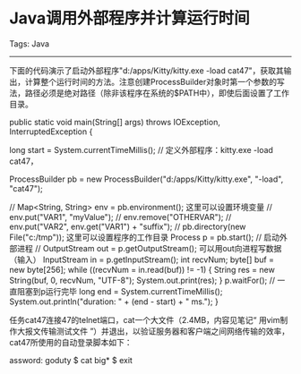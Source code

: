# Java调用外部程序并计算运行时间
Tags: Java

------

下面的代码演示了启动外部程序"d:/apps/Kitty/kitty.exe -load cat47"，获取其输出，计算整个运行时间的方法。注意创建ProcessBuilder对象时第一个参数的写法，路径必须是绝对路径（除非该程序在系统的$PATH中），即使后面设置了工作目录。

 

 public static void main(String[] args) throws IOException, InterruptedException {

  long start = System.currentTimeMillis(); 
  // 定义外部程序：kitty.exe -load cat47，

  ProcessBuilder pb = new ProcessBuilder("d:/apps/Kitty/kitty.exe", "-load", "cat47"); 

  // Map<String, String> env = pb.environment(); 这里可以设置环境变量 
  // env.put("VAR1", "myValue"); 
  // env.remove("OTHERVAR"); 
  // env.put("VAR2", env.get("VAR1") + "suffix"); 
  // pb.directory(new File("c:/tmp")); 这里可以设置程序的工作目录 
  Process p = pb.start(); // 启动外部进程 
  // OutputStream out = p.getOutputStream(); 可以用out向进程写数据（输入） 
  InputStream in = p.getInputStream(); 
  int recvNum; 
  byte[] buf = new byte[256]; 
  while ((recvNum = in.read(buf)) != -1) { 
   String res = new String(buf, 0, recvNum, "UTF-8"); 
   System.out.print(res); 
  } 
  p.waitFor(); // 一直阻塞到p运行完毕 
  long end = System.currentTimeMillis(); 
  System.out.println("duration: " + (end - start) + " ms."); 
 } 


 

任务cat47连接47的telnet端口，cat一个大文件（2.4MB，内容见笔记“ 用vim制作大报文传输测试文件 ”）并退出，以验证服务器和客户端之间网络传输的效率，cat47所使用的自动登录脚本如下：

 

 assword: 
 goduty 
 $ 
 cat big* 
 $ 
 exit